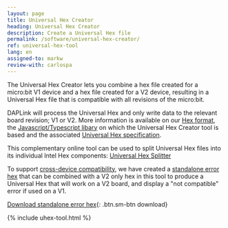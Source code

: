 ```yaml
---
layout: page
title: Universal Hex Creator
heading: Universal Hex Creator
description: Create a Universal Hex file
permalink: /software/universal-hex-creator/
ref: universal-hex-tool
lang: en
assigned-to: markw
review-with: carlospa
---
```


The Universal Hex Creator lets you combine a hex file created for a micro:bit V1 device and a hex file created for a V2 device, resulting in a Universal Hex file that is compatible with all revisions of the micro:bit.

DAPLink will process the Universal Hex and only write data to the relevant board revision; V1 or V2. More information is available on our [Hex format](../hex-format), the [Javascript/Typescript libary](https://github.com/microbit-foundation/microbit-universal-hex) on which the Universal Hex Creator tool is based and the associated [Universal Hex specification](https://github.com/microbit-foundation/spec-universal-hex).

This complementary online tool can be used to split Universal Hex files into its individual Intel Hex components: [Universal Hex Splitter](https://microbit-foundation.github.io/microbit-universal-hex/examples/separate.html)

To support [cross-device compatibility](../hex-format/#cross-device-compatibility), we have created a [standalone error hex](https://github.com/microbit-foundation/incompatible-error-programme/releases/download/v1.0.0/error-programme-v1.hex) that can be combined with a V2 only hex in this tool to produce a Universal Hex that will work on a V2 board, and display a "not compatible" error if used on a V1.

[Download standalone error hex](https://github.com/microbit-foundation/incompatible-error-programme/releases/download/v1.0.0/error-programme-v1.hex){: .btn.sm-btn download}

{% include uhex-tool.html %}
